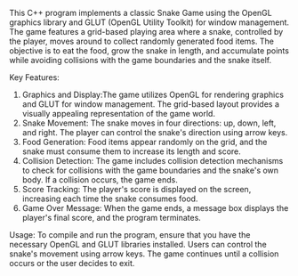 This C++ program implements a classic Snake Game using the OpenGL graphics library and GLUT (OpenGL Utility Toolkit) for window management. The game features a grid-based playing area where a snake, controlled by the player, moves around to collect randomly generated food items. The objective is to eat the food, grow the snake in length, and accumulate points while avoiding collisions with the game boundaries and the snake itself.

Key Features:
1. Graphics and Display:The game utilizes OpenGL for rendering graphics and GLUT for window management. The grid-based layout provides a visually appealing representation of the game world.
2. Snake Movement: The snake moves in four directions: up, down, left, and right. The player can control the snake's direction using arrow keys.
3. Food Generation: Food items appear randomly on the grid, and the snake must consume them to increase its length and score.
4. Collision Detection: The game includes collision detection mechanisms to check for collisions with the game boundaries and the snake's own body. If a collision occurs, the game ends.
5. Score Tracking: The player's score is displayed on the screen, increasing each time the snake consumes food.
6. Game Over Message: When the game ends, a message box displays the player's final score, and the program terminates.

Usage:
To compile and run the program, ensure that you have the necessary OpenGL and GLUT libraries installed. Users can control the snake's movement using arrow keys. The game continues until a collision occurs or the user decides to exit.

